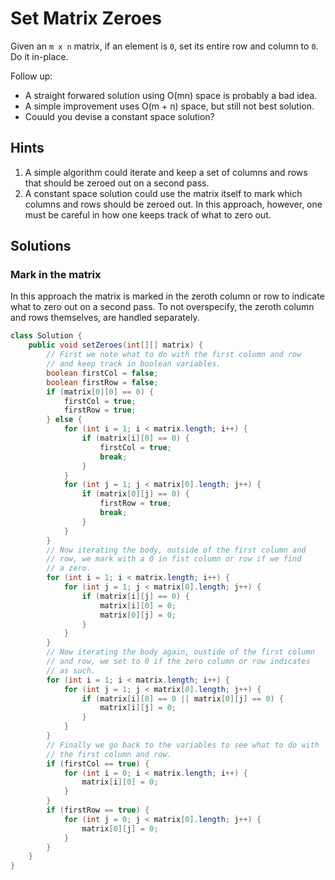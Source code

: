 # Set Matrix Zeroes

Given an `m x n` matrix, if an element is `0`, set its entire row and column to
`0`. Do it in-place.

Follow up:

* A straight forwared solution using O(mn) space is probably a bad idea.
* A simple improvement uses O(m + n) space, but still not best solution.
* Couuld you devise a constant space solution?

## Hints

1. A simple algorithm could iterate and keep a set of columns and rows
   that should be zeroed out on a second pass.
1. A constant space solution could use the matrix itself to mark which columns
   and rows should be zeroed out. In this approach, however, one must be careful
   in how one keeps track of what to zero out.

## Solutions

### Mark in the matrix

In this approach the matrix is marked in the zeroth column or row to indicate
what to zero out on a second pass. To not overspecify, the zeroth column and
rows themselves, are handled separately.

```java
class Solution {
    public void setZeroes(int[][] matrix) {
        // First we note what to do with the first column and row
        // and keep track in boolean variables.
        boolean firstCol = false;
        boolean firstRow = false;
        if (matrix[0][0] == 0) {
            firstCol = true;
            firstRow = true;
        } else {
            for (int i = 1; i < matrix.length; i++) {
                if (matrix[i][0] == 0) {
                    firstCol = true;
                    break;
                }
            }
            for (int j = 1; j < matrix[0].length; j++) {
                if (matrix[0][j] == 0) {
                    firstRow = true;
                    break;
                }
            }
        }
        // Now iterating the body, outside of the first column and
        // row, we mark with a 0 in fist column or row if we find
        // a zero.
        for (int i = 1; i < matrix.length; i++) {
            for (int j = 1; j < matrix[0].length; j++) {
                if (matrix[i][j] == 0) {
                    matrix[i][0] = 0;
                    matrix[0][j] = 0;
                }
            }
        }
        // Now iterating the body again, oustide of the first column
        // and row, we set to 0 if the zero column or row indicates
        // as such.
        for (int i = 1; i < matrix.length; i++) {
            for (int j = 1; j < matrix[0].length; j++) {
                if (matrix[i][0] == 0 || matrix[0][j] == 0) {
                    matrix[i][j] = 0;
                }
            }
        }
        // Finally we go back to the variables to see what to do with
        // the first column and row.
        if (firstCol == true) {
            for (int i = 0; i < matrix.length; i++) {
                matrix[i][0] = 0;
            }
        }
        if (firstRow == true) {
            for (int j = 0; j < matrix[0].length; j++) {
                matrix[0][j] = 0;
            }
        }
    }
}
```
